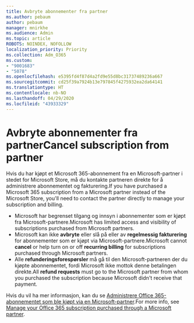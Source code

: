 ```yaml
---
title: Avbryte abonnementer fra partner
ms.author: pebaum
author: pebaum
manager: mnirkhe
ms.audience: Admin
ms.topic: article
ROBOTS: NOINDEX, NOFOLLOW
localization_priority: Priority
ms.collection: Adm_O365
ms.custom:
- "9001683"
- "5078"
ms.openlocfilehash: e5395fd4f87d4a2fd9e55d8bc31737489236a667
ms.sourcegitcommit: cd25f39a7924b13e797845f4275932ea2da64141
ms.translationtype: HT
ms.contentlocale: nb-NO
ms.lasthandoff: 04/29/2020
ms.locfileid: "43933329"
---
```

# <a name="cancel-subscription-from-partner"></a><span data-ttu-id="e25e9-102">Avbryte abonnementer fra partner</span><span class="sxs-lookup"><span data-stu-id="e25e9-102">Cancel subscription from partner</span></span>

<span data-ttu-id="e25e9-103">Hvis du har kjøpt et Microsoft 365-abonnement fra en Microsoft-partner i stedet for Microsoft Store, må du kontakte partneren direkte for å administrere abonnementet og fakturering.</span><span class="sxs-lookup"><span data-stu-id="e25e9-103">If you have purchased a Microsoft 365 subscription from a Microsoft partner instead of the Microsoft Store, you'll need to contact the partner directly to manage your subscription and billing.</span></span>

- <span data-ttu-id="e25e9-104">Microsoft har begrenset tilgang og innsyn i abonnementer som er kjøpt fra Microsoft-partnere.</span><span class="sxs-lookup"><span data-stu-id="e25e9-104">Microsoft has limited access and visibility of subscriptions purchased from Microsoft partners.</span></span> 
- <span data-ttu-id="e25e9-105">Microsoft kan ikke **avbryte** eller slå på eller av **regelmessig fakturering** for abonnementer som er kjøpt via Microsoft-partnere.</span><span class="sxs-lookup"><span data-stu-id="e25e9-105">Microsoft cannot **cancel** or help turn on or off **recurring billing** for subscriptions purchased through Microsoft partners.</span></span> 
- <span data-ttu-id="e25e9-106">Alle **refunderingsforespørsler** må gå til den Microsoft-partneren der du kjøpte abonnementet, fordi Microsoft ikke mottok denne betalingen direkte.</span><span class="sxs-lookup"><span data-stu-id="e25e9-106">All **refund requests** must go to the Microsoft partner from whom you purchased the subscription because Microsoft didn't receive that payment.</span></span> 

<span data-ttu-id="e25e9-107">Hvis du vil ha mer informasjon, kan du se [Administrere Office 365-abonnementet som ble kjøpt via en Microsoft-partner](https://support.microsoft.com/help/4230739/microsoft-account-manage-office-365-subscription-from-third-party).</span><span class="sxs-lookup"><span data-stu-id="e25e9-107">For more info, see [Manage your Office 365 subscription purchased through a Microsoft partner](https://support.microsoft.com/help/4230739/microsoft-account-manage-office-365-subscription-from-third-party).</span></span> 
